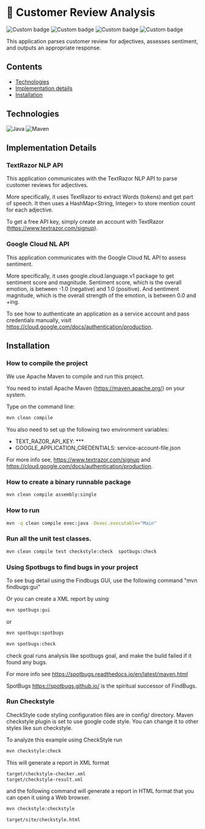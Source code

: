 # :star2: Customer Review Analysis

![Custom badge](https://img.shields.io/badge/build-passing-brightgreen)
![Custom badge](https://img.shields.io/badge/build%20tool-maven-brightgreen)
![Custom badge](https://img.shields.io/badge/code%20analysis%20tools-spotbugs,%20checkstyle-orange)
![Custom badge](https://img.shields.io/badge/test%20framework-JUnit-blue)

This application parses customer review for adjectives, assesses sentiment, and outputs an appropriate response. 

## Contents

- [Technologies](#technologies)
- [Implementation details](#implementation-details)
- [Installation](#pinstallation)

## Technologies

![Java](https://img.shields.io/badge/java-%23ED8B00.svg?style=for-the-badge&logo=java&logoColor=white)
![Maven](https://img.shields.io/badge/apache_maven-C71A36?style=for-the-badge&logo=apachemaven&logoColor=white)

## Implementation Details

### TextRazor NLP API
This application communicates with the TextRazor NLP API to parse customer reviews for adjectives.

More specifically, it uses TextRazor to extract Words (tokens) and get part of speech. 
It then uses a HashMap<String, Integer> to store mention count for each adjective.

To get a free API key, simply create an account with TextRazor (https://www.textrazor.com/signup).

### Google Cloud NL API

This application communicates with the Google Cloud NL API to assess sentiment.

More specifically, it uses google.cloud.language.v1 package to get sentiment score and magnitude.
Sentiment score, which is the overall emotion, is between -1.0 (negative) and 1.0 (positive).
And sentiment magnitude, which is the overall strength of the emotion, is between 0.0 and +ing.

To see how to authenticate an application as a service account and pass credentials manually, 
visit https://cloud.google.com/docs/authentication/production.

## Installation

### How to compile the project

We use Apache Maven to compile and run this project.

You need to install Apache Maven (https://maven.apache.org/) on your system.

Type on the command line:

```bash
mvn clean compile
```

You also need to set up the following two environment variables:
- TEXT_RAZOR_API_KEY: ***
- GOOGLE_APPLICATION_CREDENTIALS: service-account-file.json

For more info see, https://www.textrazor.com/signup and https://cloud.google.com/docs/authentication/production.

### How to create a binary runnable package

```bash
mvn clean compile assembly:single
```

### How to run

```bash
mvn -q clean compile exec:java -Dexec.executable="Main" 
```

### Run all the unit test classes.

```bash
mvn clean compile test checkstyle:check  spotbugs:check
```

### Using Spotbugs to find bugs in your project

To see bug detail using the Findbugs GUI, use the following command "mvn findbugs:gui"

Or you can create a XML report by using

```bash
mvn spotbugs:gui 
```

or

```bash
mvn spotbugs:spotbugs
```

```bash
mvn spotbugs:check 
```

check goal runs analysis like spotbugs goal, and make the build failed if it found any bugs.

For more info see
https://spotbugs.readthedocs.io/en/latest/maven.html

SpotBugs https://spotbugs.github.io/ is the spiritual successor of FindBugs.

### Run Checkstyle

CheckStyle code styling configuration files are in config/ directory. Maven checkstyle plugin is set to use google code style.
You can change it to other styles like sun checkstyle.

To analyze this example using CheckStyle run

```bash
mvn checkstyle:check
```

This will generate a report in XML format

```bash
target/checkstyle-checker.xml
target/checkstyle-result.xml
```

and the following command will generate a report in HTML format that you can open it using a Web browser.

```bash
mvn checkstyle:checkstyle
```

```bash
target/site/checkstyle.html
```




